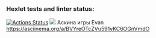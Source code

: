 ### Hexlet tests and linter status:
[![Actions Status](https://github.com/Grad566/java-project-61/actions/workflows/hexlet-check.yml/badge.svg)](https://github.com/Grad566/java-project-61/actions)
<a href="https://codeclimate.com/github/Grad566/java-project-61/maintainability"><img src="https://api.codeclimate.com/v1/badges/4a9872fdad3e12bcf6c7/maintainability" /></a>
Аскина игры Evan
https://asciinema.org/a/BVYreOTcZVu591yKC6OGnVmdO
